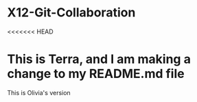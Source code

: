# X12-Git-Collaboration

<<<<<<< HEAD





This is Terra, and I am making a change to my README.md file
=======
This is Olivia's version

